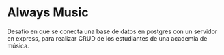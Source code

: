 # Always Music
Desafío en que se conecta una base de datos en postgres con un servidor en express, para realizar CRUD de los estudiantes de una academia de música.
